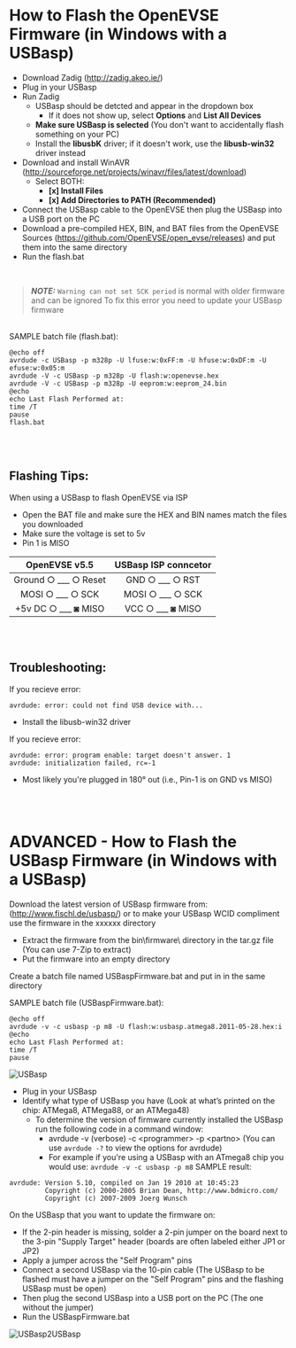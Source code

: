 # How to Flash the OpenEVSE Firmware (in Windows with a USBasp)

- Download Zadig (http://zadig.akeo.ie/)
- Plug in your USBasp
- Run Zadig
  - USBasp should be detcted and appear in the dropdown box
    - If it does not show up, select **Options** and **List All Devices**
  - **Make sure USBasp is selected** (You don't want to accidentally flash something on your PC)
  - Install the **libusbK** driver; if it doesn't work, use the **libusb-win32** driver instead
- Download and install WinAVR (http://sourceforge.net/projects/winavr/files/latest/download)
  - Select BOTH:
    - **[x] Install Files**
    - **[x] Add Directories to PATH (Recommended)**
- Connect the USBasp cable to the OpenEVSE then plug the USBasp into a USB port on the PC
- Download a pre-compiled HEX, BIN, and BAT files from the OpenEVSE Sources (https://github.com/OpenEVSE/open_evse/releases) and put them into the same directory
- Run the flash.bat

</br>

> ***NOTE:*** ```Warning can not set SCK period``` is normal with older firmware and can be ignored
> To fix this error you need to update your USBasp firmware

</br>
SAMPLE batch file (flash.bat):

```
@echo off
avrdude -c USBasp -p m328p -U lfuse:w:0xFF:m -U hfuse:w:0xDF:m -U efuse:w:0x05:m 
avrdude -V -c USBasp -p m328p -U flash:w:openevse.hex 
avrdude -V -c USBasp -p m328p -U eeprom:w:eeprom_24.bin 
@echo   
echo Last Flash Performed at:
time /T
pause
flash.bat
```

</br></br>

## Flashing Tips:

When using a USBasp to flash OpenEVSE via ISP
- Open the BAT file and make sure the HEX and BIN names match the files you downloaded
- Make sure the voltage is set to 5v
- Pin 1 is MISO

| OpenEVSE v5.5 | USBasp ISP conncetor |
| :---: | :---: |
| Ground ○ ___ ○ Reset | GND ○ ___ ○ RST |
| MOSI ○ ___ ○ SCK | MOSI ○ ___ ○ SCK |
| +5v DC ○ ___ ◙ MISO | VCC ○ ___ ◙ MISO |

</br></br>

## Troubleshooting:

If you recieve error:</br>
  ```
  avrdude: error: could not find USB device with...
  ```
- Install the libusb-win32 driver

If you recieve error:</br>
  ```
  avrdude: error: program enable: target doesn't answer. 1
  avrdude: initialization failed, rc=-1
  ```
- Most likely you're plugged in 180° out (i.e., Pin-1 is on GND vs MISO)

</br></br>

# ADVANCED - How to Flash the USBasp Firmware (in Windows with a USBasp)

Download the latest version of USBasp firmware from: (http://www.fischl.de/usbasp/) or to make your USBasp WCID compliment use the firmware in the xxxxxx directory
- Extract the firmware from the bin\firmware\ directory in the tar.gz file (You can use 7-Zip to extract)
- Put the firmware into an empty directory

Create a batch file named USBaspFirmware.bat and put in in the same directory

SAMPLE batch file (USBaspFirmware.bat):

```
@echo off
avrdude -v -c usbasp -p m8 -U flash:w:usbasp.atmega8.2011-05-28.hex:i
@echo   
echo Last Flash Performed at:
time /T
pause
```

![USBasp](https://user-images.githubusercontent.com/78761379/224510732-716f17e0-a90b-48ee-967d-2a24b4380dba.png)

- Plug in your USBasp
- Identify what type of USBasp you have (Look at what’s printed on the chip: ATMega8, ATMega88, or an ATMega48)
  - To determine the version of firmware currently installed the USBasp run the following code in a command window:
    - avrdude -v (verbose) -c \<programmer\> -p \<partno\> (You can use ```avrdude -?``` to view the options for avrdude)
    - For example if you're using a USBasp with an ATmega8 chip you would use: ```avrdude -v -c usbasp -p m8```
SAMPLE result:

```
avrdude: Version 5.10, compiled on Jan 19 2010 at 10:45:23
         Copyright (c) 2000-2005 Brian Dean, http://www.bdmicro.com/
         Copyright (c) 2007-2009 Joerg Wunsch
```


On the USBasp that you want to update the firmware on:
- If the 2-pin header is missing, solder a 2-pin jumper on the board next to the 3-pin "Supply Target" header (boards are often labeled either JP1 or JP2)
- Apply a jumper across the "Self Program" pins
- Connect a second USBasp via the 10-pin cable (The USBasp to be flashed must have a jumper on the "Self Program" pins and the flashing USBasp must be open)
- Then plug the second USBasp into a USB port on the PC (The one without the jumper)
- Run the USBaspFirmware.bat

![USBasp2USBasp](https://user-images.githubusercontent.com/78761379/224511002-757b1bc3-0bab-4c77-8501-935081e989cc.png)


